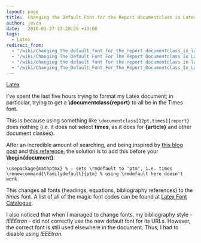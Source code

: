 ```yaml
---
layout: page
title:  Changing the Default Font for the Report documentclass in Latex
author: jevon
date:   2010-01-27 13:20:29 +13:00
tags:
  - Latex
redirect_from:
  - "/wiki/changing_the_default_font_for_the_report_documentclass_in_latex"
  - "/wiki/Changing The Default Font For The Report Documentclass In Latex"
  - "/wiki/changing the default font for the report documentclass in latex"
  - "/wiki/Changing_The_Default_Font_For_The_Report_Documentclass_In_Latex"
---
```


[Latex](Latex.md)

I've spent the last five hours trying to format my Latex document; in particular, trying to get a **\documentclass{report}** to all be in the Times font.

This is because using something like `\documentclass[12pt,times]{report}` does nothing (i.e. it does not select **times**, as it does for **{article}** and other document classes).

After an incredible amount of searching, and being inspired by <a href="http://blog.leosoto.com/2007/09/how-to-use-arial-font-in-latex.html">this blog post</a> and <a href="http://www.cl.cam.ac.uk/~rf10/pstex/latexcommands.htm">this reference</a>, the solution is to add this before your **\begin{document}**:

```
\usepackage{mathptmx} % - sets \rmdefault to 'ptm', i.e. times
\renewcommand{\familydefault}{ptm} % using \rmdefault here doesn't work
```

This changes all fonts (headings, equations, bibliography references) to the _times_ font. A list of all of the magic font codes can be found at <a href="http://www.tug.dk/FontCatalogue/">Latex Font Catalogue</a>.

I also noticed that when I managed to change fonts, my bibliography style - _IEEEtran_ - did not correctly use the new default font for its URLs. However, the correct font is still used elsewhere in the document. Thus, I had to disable using _IEEEtran_.
